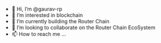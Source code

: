 - 👋 Hi, I’m @gaurav-rp
- 👀 I’m interested in blockchain
- 🌱 I’m currently building the Router Chain
- 💞️ I’m looking to collaborate on the Router Chain EcoSystem
- 📫 How to reach me ...

<!---
gaurav-rp/gaurav-rp is a ✨ special ✨ repository because its `README.md` (this file) appears on your GitHub profile.
You can click the Preview link to take a look at your changes.
--->
